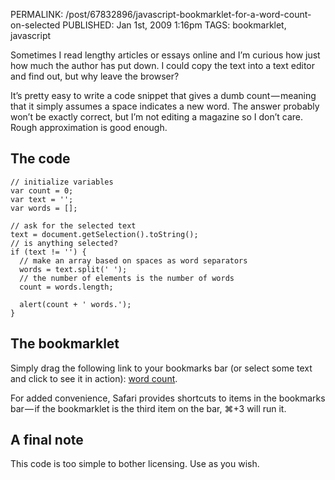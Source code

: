 PERMALINK: /post/67832896/javascript-bookmarklet-for-a-word-count-on-selected
PUBLISHED: Jan 1st, 2009 1:16pm
TAGS: bookmarklet, javascript

Sometimes I read lengthy articles or essays online and I’m curious how just
how much the author has put down. I could copy the text into a text editor and
find out, but why leave the browser?

It’s pretty easy to write a code snippet that gives a dumb count — meaning that
it simply assumes a space indicates a new word. The answer probably won’t be
exactly correct, but I’m not editing a magazine so I don’t care. Rough
approximation is good enough.

## The code

    // initialize variables
    var count = 0;
    var text = '';
    var words = [];
    
    // ask for the selected text
    text = document.getSelection().toString();
    // is anything selected?
    if (text != '') {
      // make an array based on spaces as word separators
      words = text.split(' ');
      // the number of elements is the number of words
      count = words.length;
    
      alert(count + ' words.');
    }

## The bookmarklet
Simply drag the following link to your bookmarks bar (or select some text and
click to see it in action):
<a href="javascript:var%20t=0;var%20s='';var%20a=[];s=document.getSelection().toString();if(s!=''){a=s.split(' ');t=a.length;alert(t+'%20words.');a=[];}">word count</a>.

For added convenience, Safari provides shortcuts to items in the bookmarks
bar — if the bookmarklet is the third item on the bar, ⌘+3 will run it.

## A final note

This code is too simple to bother licensing. Use as you wish.
